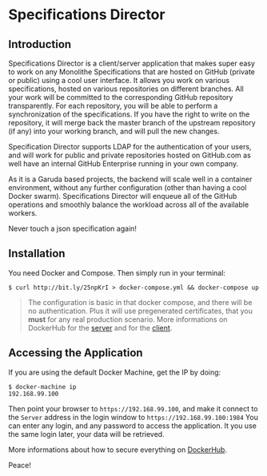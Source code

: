 # Specifications Director

## Introduction

Specifications Director is a client/server application that makes super easy to work on any Monolithe Specifications that are hosted on GitHub (private or public) using a cool user interface. It allows you work on various specifications, hosted on various repositories on different branches. All your work will be committed to the corresponding GitHub repository transparently. For each repository, you will be able to perform a synchronization of the specifications. If you have the right to write on the repository, it will merge back the master branch of the upstream repository (if any) into your working branch, and will pull the new changes.

Specification Director supports LDAP for the authentication of your users, and will work for public and private repositories hosted on GitHub.com as well have an internal GitHub Enterprise running in your own company.

As it is a Garuda based projects, the backend will scale well in a container environment, without any further configuration (other than having a cool Docker swarm). Specifications Director will enqueue all of the GitHub operations and smoothly balance the workload across all of the available workers.

Never touch a json specification again!


## Installation

You need Docker and Compose. Then simply run in your terminal:

    $ curl http://bit.ly/25npKrI > docker-compose.yml && docker-compose up

> The configuration is basic in that docker compose, and there will be no authentication. Plus it will use pregenerated certificates, that you **must** for any real production scenario. More informations on DockerHub for the [server](https://hub.docker.com/r/monolithe/specsdirector-server/) and for the [client](https://hub.docker.com/r/monolithe/specsdirector-client/).

## Accessing the Application

If you are using the default Docker Machine, get the IP by doing:

    $ docker-machine ip
    192.168.99.100

Then point your browser to `https://192.168.99.100`, and make it connect to the `Server` address in the login window to `https://192.168.99.100:1984` You can enter any login, and any password to access the application. It you use the same login later, your data will be retrieved.

More informations about how to secure everything on [DockerHub](https://hub.docker.com/r/monolithe/specsdirector-server/).

Peace!
